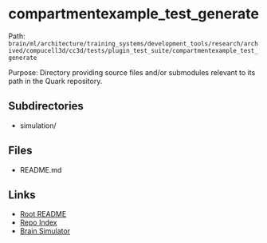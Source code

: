 # compartmentexample_test_generate

Path: `brain/ml/architecture/training_systems/development_tools/research/archived/compucell3d/cc3d/tests/plugin_test_suite/compartmentexample_test_generate`

Purpose: Directory providing source files and/or submodules relevant to its path in the Quark repository.

## Subdirectories
- simulation/

## Files
- README.md

## Links
- [Root README](../../../../../../../../../../../README.md)
- [Repo Index](../../../../../../../../../../../repo_index.json)
- [Brain Simulator](../../../../../../../../../../../brain/architecture/brain_simulator.py)
